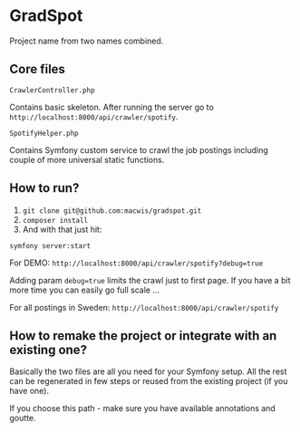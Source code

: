 # GradSpot

Project name from two names combined.


## Core files

`CrawlerController.php`

Contains basic skeleton. After running the server go to `http://localhost:8000/api/crawler/spotify`.

`SpotifyHelper.php`

Contains Symfony custom service to crawl the job postings including couple of more universal static functions.



## How to run?

1. `git clone git@github.com:macwis/gradspot.git`
2. `composer install`
3. And with that just hit:

`symfony server:start`

For DEMO: `http://localhost:8000/api/crawler/spotify?debug=true`

Adding param `debug=true` limits the crawl just to first page. If you have a bit more time
you can easily go full scale ...

For all postings in Sweden: `http://localhost:8000/api/crawler/spotify`



## How to remake the project or integrate with an existing one?

Basically the two files are all you need for your Symfony setup. All the rest can be regenerated in few steps or reused from the existing project (if you have one).

If you choose this path - make sure you have available annotations and goutte.
